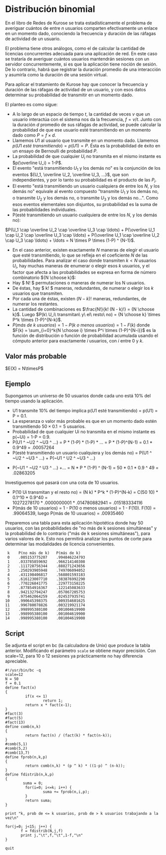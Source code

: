 
# Distribución binomial

En el libro de Redes de Kurose se trata estadísticamente el problema de averiguar cuántos de entre $n$ usuarios 
comparten efectivamente un enlace en un momento dado, conociendo la frecuencia y duración de las ráfagas de actividad de 
un usuario. 

El problema tiene otros análogos, como el de calcular la cantidad de licencias concurrentes adecuada para una 
aplicación de red. En este caso se trataría de averiguar cuántos usuarios mantendrán sesiones con un servidor concurrentemente, si es que la aplicación tiene noción de sesión. De lo contrario, habrá que registrar la duración promedio de una interacción y asumirla
como la duración de una sesión virtual. 

Para aplicar el tratamiento de Kurose hay que conocer la frecuencia y duración de las ráfagas de actividad de un usuario, 
y con esos datos determinar su probabilidad de transmitir en un momento dado. 

El planteo es como sigue:


- A lo largo de un espacio de tiempo $t$, la cantidad de veces $v$ que un usuario interactúa con el sistema nos da la frecuencia, $f = v / t$. Junto con la duración $d$ promedio de sus ráfagas de actividad, se puede calcular la probabilidad de que ese usuario esté transmitiendo en un momento dado como $P = f \times d$. 
- Llamemos $U1$ al usuario que transmite en un momento dado. Llamemos $p(U1\ esté\ transmitiendo) = p(U1) = P$. Ésta es la 
probabilidad de éxito en un ensayo de Bernoulli de probabilidad $P$.
- La probabilidad de que cualquier $U_i$ no transmita en el mismo instante es $p(\overline U_i) = 1-P$.  
- El evento "está transmitiendo $U_1$ y los demás no" es la conjunción de los eventos ${U_1, \overline U_2, \overline U_3, ...}$, 
que son independientes, y por lo tanto su probabilidad es el producto de las $P_i$. 
- El evento "está transmitiendo un usuario cualquiera de entre los $N$, y los demás no" equivale al evento 
compuesto "transmite $U_1$ y los demás no, o transmite $U_2$ y los demás no, o transmite $U_3$ y los demás no...".
Como esos eventos elementales son disjuntos, su probabilidad es la suma de las probabilidades individuales.
- P(esté transmitiendo un usuario cualquiera de entre los $N$, y los demás no):

$P(U_1 \cap \overline U_2 \cap \overline U_3 \cap \ldots)  +  
P(\overline U_1 \cap U_2 \cap \overline U_3 \cap \ldots)  +  
P(\overline U_1 \cap \overline U_2 \cap U_3 \cap \ldots)  + \ldots
= N \times P \times (1-P) ^ {N-1}$.

- En el caso anterior, existen exactamente $N$ maneras de elegir el usuario que esté transmitiendo, 
lo que se refleja en el coeficiente $N$ de las probabilidades. Para analizar el caso donde transmiten $k < N$ usuarios $U_i$,
hay muchas maneras de enumerar o elegir esos $k$ usuarios, 
y el factor que afecta a las probabilidades se expresa en forma de número combinatorio ${N \choose k}$:
- Hay $ N! $ permutaciones o maneras de numerar los N usuarios. 
- De éstas, hay $ k! $ maneras, redundantes, de numerar o elegir los $k$ usuarios que transmiten.
- Por cada una de éstas, existen $(N - k)!$ maneras, redundantes, de numerar los restantes. 
- La cantidad de combinaciones es $\frac{N!}{k!  (N - k)!} = {N \choose k}$. Luego $P(k\ U_i\ transmitan\ y\ el\ resto\ no) = {N \choose k} \times  P^k \times (1-P)^{N-k}$.
- $P(más\ de\ k\ usuarios) = 1 - P(k\ o\ menos\ usuarios) = 1 - F(k)$ donde $F(k) = \sum_{i=0}^k{N \choose i} \times P^i \times (1-P)^{N-i}}$ es la función de distribución 
o función de probabilidad acumulada usando el cómputo anterior para exactamente $i$ usuarios, con $i$ entre $0$ y $k$. 

## Valor más probable
$E(X) = N\timesP$

## Ejemplo
Supongamos un universo de 50 usuarios donde cada uno está 10% del tiempo usando la aplicación.
- U1 transmite 10% del tiempo implica p(U1 esté transmitiendo) = p(U1) = P = 0.1. 
- La esperanza o valor más probable es que en un momento dado estén transmitiendo $50 \times 0.1 = 5$ usuarios.
- Probabilidad de que cualquier Ui no transmita en el mismo instante es p(~Ui) = 1-P = 0.9.
- P(U1 ^ ~U2 ^ ~U3 ^ ...) = P * (1-P) * (1-P) * ... = P * (1-P)^(N-1) = 0.1 * 0.9^49 = .00057264
- P(esté transmitiendo un usuario cualquiera y los demás no) = P(U1 ^ ~U2 ^ ~U3 ^ ...)  +  P(~U1 ^ U2 ^ ~U3 ^ ...)  
+  P(~U1 ^ ~U2 ^ U3 ^ ...)  +... = N * P * (1-P) ^ (N-1) = 50 * 0.1 * 0.9 ^ 49 =  .02863205

Investiguemos qué pasará con una cota de 10 usuarios.
- P(10 Ui transmitan y el resto no) = (N k) * P^k * (1-P)^(N-k) = C(50 10) * 0.1^10 * 0.9^40 =  
10272278170 * .0000000001 * .014780882941 = .015183334116
- P(más de 10 usuarios) = 1 - P(10 o menos usuarios) = 1 - F(10). F(10) =  .99064539, 
luego P(más de 10 usuarios) = .00935460

Preparemos una tabla para esta aplicación hipotética donde hay 50 usuarios, con las probabilidades 
de "no más de k sesiones simultáneas" y la probabilidad de lo contrario ("más de k 
sesiones simultáneas"), para varios valores de k. Esto nos permitirá analizar los puntos de corte para determinar
las modalidades de licencia convenientes.

     k    P(no más de k)   P(más de k) 
     0    .005153775207    .994846224793
     1    .033785859692    .966214140308
     2    .111728756344    .888271243656
     3    .250293905948    .749706094052
     4    .431198406817    .568801593183
     5    .616123007710    .383876992290
     6    .770226841775    .229773158225
     7    .877854916367    .122145083633
     8    .942132794247    .057867205753
     9    .975462064259    .024537935741
    10    .990645398375    .009354601625
    11    .996780078826    .003219921174
    12    .998995380100    .001004619900
    13    .998995380100    .001004619900
    14    .998995380100    .001004619900

## Script
Se adjunta el script en bc (la calculadora de Unix) que produce la tabla anterior. Modificando el parámetro `scale` se obtiene mayor precisión. Con scale=12, para 10 o 12 sesiones ya prácticamente no hay diferencia apreciable.

    #!/usr/bin/bc -q
    scale=12
    N = 50
    f = 0.1
    define fact(x)
    {
             if(x <= 1)
                     return 1;
             return x * fact(x-1);
    }
    #fact(3)
    #fact(5)
    #fact(13)
    define comb(n,k)
    {
             return fact(n) / (fact(k) * fact(n-k));
    }
    #comb(5,1)
    #comb(5,2)
    #comb(13,7)
    define fprob(n,k,p)
    {
             return comb(n,k) * (p ^ k) * ((1-p) ^ (n-k));
    }
    define fdistrib(n,k,p)
    {
            suma = 0;
             for(i=0; i<=k; i++) {
                     suma += fprob(n,i,p);
             }
             return suma;
    }
    
    print "k, prob de <= k usuarios, prob de > k usuarios trabajando a la vez\n"
    
    for(j=0; j<15; j++) {
           f = fdistrib(N,j,f)
           print j,"\t",f,"\t",1-f,"\n"
    }
    
    quit
    
